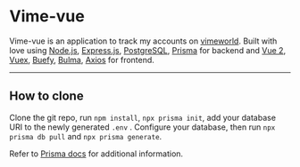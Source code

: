 # Vime-vue

Vime-vue is an application to track my accounts on [vimeworld](https://vimeworld.ru).
Built with love using [Node.js](https://nodejs.org), [Express.js](https://expressjs.com), [PostgreSQL](https://postgresql.org), [Prisma](https://prisma.io) for backend and [Vue 2](https://vuejs.org), [Vuex](https://vuex.vuejs.org), [Buefy](https://buefy.org), [Bulma](https://bulma.io), [Axios](https://axios-http.com) for frontend.

---

## How to clone

Clone the git repo, run `npm install`, `npx prisma init`, add your database URI to the newly generated `.env` .
Configure your database, then run `npx prisma db pull` and `npx prisma generate`.

Refer to [Prisma docs](https://www.prisma.io/docs/) for additional information.
